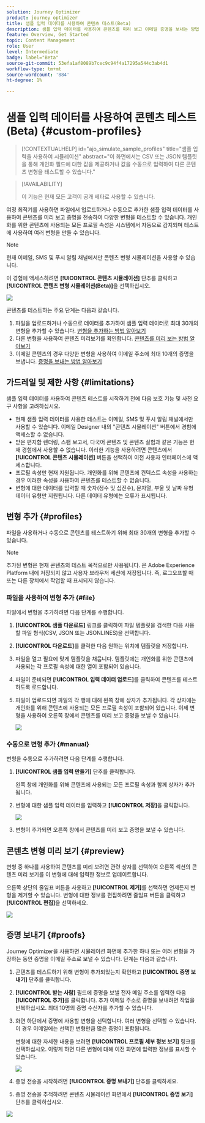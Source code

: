 ```yaml
---
solution: Journey Optimizer
product: journey optimizer
title: 샘플 입력 데이터를 사용하여 콘텐츠 테스트(Beta)
description: 샘플 입력 데이터를 사용하여 콘텐츠를 미리 보고 이메일 증명을 보내는 방법을 알아봅니다.
feature: Overview, Get Started
topic: Content Management
role: User
level: Intermediate
badge: label="Beta"
source-git-commit: 53efa1af8089b7cec9c94f4a17295a544c3ab4d1
workflow-type: tm+mt
source-wordcount: '884'
ht-degree: 1%

---
```



# 샘플 입력 데이터를 사용하여 콘텐츠 테스트(Beta) {#custom-profiles}

>[!CONTEXTUALHELP]
>id="ajo_simulate_sample_profiles"
>title="샘플 입력을 사용하여 시뮬레이션"
>abstract="이 화면에서는 CSV 또는 JSON 템플릿을 통해 개인화 필드에 대한 값을 제공하거나 값을 수동으로 입력하여 다른 콘텐츠 변형을 테스트할 수 있습니다."

>[!AVAILABILITY]
>
>이 기능은 현재 모든 고객이 공개 베타로 사용할 수 있습니다.

여정 최적기를 사용하면 파일에서 업로드하거나 수동으로 추가한 샘플 입력 데이터를 사용하여 콘텐츠를 미리 보고 증명을 전송하여 다양한 변형을 테스트할 수 있습니다. 개인화를 위한 콘텐츠에 사용되는 모든 프로필 속성은 시스템에서 자동으로 감지되며 테스트에 사용하여 여러 변형을 만들 수 있습니다.

>[!NOTE]
>
>현재 이메일, SMS 및 푸시 알림 채널에서만 콘텐츠 변형 시뮬레이션을 사용할 수 있습니다.

이 경험에 액세스하려면 **[!UICONTROL 콘텐츠 시뮬레이션]** 단추를 클릭하고 **[!UICONTROL 콘텐츠 변형 시뮬레이션(Beta)]**&#x200B;을 선택하십시오.

![](assets/simulate-sample.png)

콘텐츠를 테스트하는 주요 단계는 다음과 같습니다.

1. 파일을 업로드하거나 수동으로 데이터를 추가하여 샘플 입력 데이터로 최대 30개의 변형을 추가할 수 있습니다. [변형을 추가하는 방법 알아보기](#profiles)
1. 다른 변형을 사용하여 콘텐츠 미리보기를 확인합니다. [콘텐츠를 미리 보는 방법 알아보기](#preview)
1. 이메일 콘텐츠의 경우 다양한 변형을 사용하여 이메일 주소에 최대 10개의 증명을 보냅니다. [증명을 보내는 방법 알아보기](#proofs)


## 가드레일 및 제한 사항 {#limitations}

샘플 입력 데이터를 사용하여 콘텐츠 테스트를 시작하기 전에 다음 보호 기능 및 사전 요구 사항을 고려하십시오.

* 현재 샘플 입력 데이터를 사용한 테스트는 이메일, SMS 및 푸시 알림 채널에서만 사용할 수 있습니다. 이메일 Designer 내의 &quot;콘텐츠 시뮬레이션&quot; 버튼에서 경험에 액세스할 수 없습니다.
* 받은 편지함 렌더링, 스팸 보고서, 다국어 콘텐츠 및 콘텐츠 실험과 같은 기능은 현재 경험에서 사용할 수 없습니다. 이러한 기능을 사용하려면 콘텐츠에서 **[!UICONTROL 콘텐츠 시뮬레이션]** 버튼을 선택하여 이전 사용자 인터페이스에 액세스합니다.
* 프로필 속성만 현재 지원됩니다. 개인화를 위해 콘텐츠에 컨텍스트 속성을 사용하는 경우 이러한 속성을 사용하여 콘텐츠를 테스트할 수 없습니다.
* 변형에 대한 데이터를 입력할 때 숫자(정수 및 십진수), 문자열, 부울 및 날짜 유형 데이터 유형만 지원됩니다. 다른 데이터 유형에는 오류가 표시됩니다.

## 변형 추가 {#profiles}

파일을 사용하거나 수동으로 콘텐츠를 테스트하기 위해 최대 30개의 변형을 추가할 수 있습니다.

>[!NOTE]
>
>추가된 변형은 현재 콘텐츠의 테스트 목적으로만 사용됩니다. 은 Adobe Experience Platform 내에 저장되지 않고 사용자 브라우저 세션에 저장됩니다. 즉, 로그오프할 때 또는 다른 장치에서 작업할 때 표시되지 않습니다.

### 파일을 사용하여 변형 추가 {#file}

파일에서 변형을 추가하려면 다음 단계를 수행합니다.

1. **[!UICONTROL 샘플 다운로드]** 링크를 클릭하여 파일 템플릿을 검색한 다음 사용할 파일 형식(CSV, JSON 또는 JSONLINES)을 선택합니다.

1. **[!UICONTROL 다운로드]**&#x200B;를 클릭한 다음 원하는 위치에 템플릿을 저장합니다.

1. 파일을 열고 필요에 맞게 템플릿을 채웁니다. 템플릿에는 개인화를 위한 콘텐츠에 사용되는 각 프로필 속성에 대한 열이 포함되어 있습니다.

1. 파일이 준비되면 **[!UICONTROL 입력 데이터 업로드]**&#x200B;를 클릭하여 콘텐츠를 테스트하도록 로드합니다.

1. 파일이 업로드되면 파일의 각 행에 대해 왼쪽 창에 상자가 추가됩니다. 각 상자에는 개인화를 위해 콘텐츠에 사용되는 모든 프로필 속성이 포함되어 있습니다. 이제 변형을 사용하여 오른쪽 창에서 콘텐츠를 미리 보고 증명을 보낼 수 있습니다.

   ![](assets/simulate-custom-variants.png)

### 수동으로 변형 추가 {#manual}

변형을 수동으로 추가하려면 다음 단계를 수행합니다.

1. **[!UICONTROL 샘플 입력 만들기]** 단추를 클릭합니다.

   왼쪽 창에 개인화를 위해 콘텐츠에 사용되는 모든 프로필 속성과 함께 상자가 추가됩니다.

1. 변형에 대한 샘플 입력 데이터를 입력하고 **[!UICONTROL 저장]**&#x200B;을 클릭합니다.

   ![](assets/simulate-custom-add.png)

1. 변형이 추가되면 오른쪽 창에서 콘텐츠를 미리 보고 증명을 보낼 수 있습니다.

## 콘텐츠 변형 미리 보기 {#preview}

변형 중 하나를 사용하여 콘텐츠를 미리 보려면 관련 상자를 선택하여 오른쪽 섹션의 콘텐츠 미리 보기를 이 변형에 대해 입력한 정보로 업데이트합니다.

오른쪽 상단의 줄임표 버튼을 사용하고 **[!UICONTROL 제거]**&#x200B;를 선택하면 언제든지 변형을 제거할 수 있습니다. 변형에 대한 정보를 편집하려면 줄임표 버튼을 클릭하고 **[!UICONTROL 편집]**&#x200B;을 선택하세요.

![](assets/simulate-custom-boxes.png)

## 증명 보내기 {#proofs}

Journey Optimizer을 사용하면 시뮬레이션 화면에 추가한 하나 또는 여러 변형을 가장하는 동안 증명을 이메일 주소로 보낼 수 있습니다. 단계는 다음과 같습니다.

1. 콘텐츠를 테스트하기 위해 변형이 추가되었는지 확인하고 **[!UICONTROL 증명 보내기]** 단추를 클릭합니다.

1. **[!UICONTROL 받는 사람]** 필드에 증명을 보낼 전자 메일 주소를 입력한 다음 **[!UICONTROL 추가]**&#x200B;를 클릭합니다. 추가 이메일 주소로 증명을 보내려면 작업을 반복하십시오. 최대 10명의 증명 수신자를 추가할 수 있습니다.

1. 화면 하단에서 증명에 사용할 변형을 선택합니다. 여러 변형을 선택할 수 있습니다. 이 경우 이메일에는 선택한 변형만큼 많은 증명이 포함됩니다.

   변형에 대한 자세한 내용을 보려면 **[!UICONTROL 프로필 세부 정보 보기]** 링크를 선택하십시오. 이렇게 하면 다른 변형에 대해 이전 화면에 입력한 정보를 표시할 수 있습니다.

   ![](assets/simulate-custom-proofs.png)

1. 증명 전송을 시작하려면 **[!UICONTROL 증명 보내기]** 단추를 클릭하세요.

1. 증명 전송을 추적하려면 콘텐츠 시뮬레이션 화면에서 **[!UICONTROL 증명 보기]** 단추를 클릭하십시오.

![](assets/simulate-custom-sent-proofs.png)
